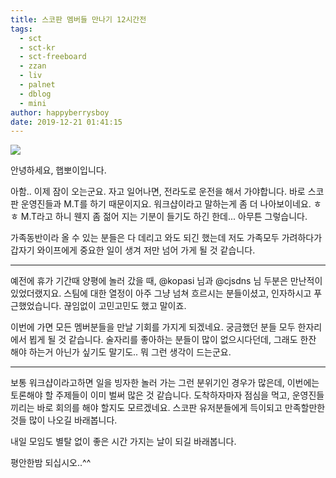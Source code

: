```yaml
---
title: 스코판 멤버들 만나기 12시간전
tags:
  - sct
  - sct-kr
  - sct-freeboard
  - zzan
  - liv
  - palnet
  - dblog
  - mini
author: happyberrysboy
date: 2019-12-21 01:41:15
---
```


![](https://steemitimages.com/0x0/https://cdn.steemitimages.com/DQmeVyCnkva2SjkjT5mk9XPo2BJzbK7szFE1pDqqAHrSBsC/WHALE_TITLE_COLORED_LOW.jpg)

안녕하세요, 햅뽀이입니다.

아함.. 이제 잠이 오는군요. 자고 일어나면, 전라도로 운전을 해서 가야합니다. 바로 스코판 운영진들과  M.T를 하기 때문이지요. 워크샵이라고 말하는게 좀 더 나아보이네요. ㅎㅎ M.T라고 하니 웬지 좀 젊어 지는 기분이 들기도 하긴 한데... 아무튼 그렇습니다. 

 가족동반이라 올 수 있는 분들은 다 데리고 와도 되긴 했는데 저도 가족모두 가려하다가 갑자기 와이프에게 중요한 일이 생겨 저만 넘어 가게 될 것 같습니다. 

___

예전에 휴가 기간때 양평에 놀러 갔을 때, @kopasi 님과 @cjsdns 님 두분은 만난적이 있었더랬지요. 스팀에 대한 열정이 아주 그냥 넘쳐 흐르시는 분들이셨고, 인자하시고 푸근했었습니다. 끊임없이 고민고민도 했고 말이죠.

이번에 가면 모든 멤버분들을 만날 기회를 가지게 되겠네요. 궁금했던 분들 모두 한자리에서 뵙게 될 것 같습니다. 술자리를 좋아하는 분들이 많이 없으시다던데, 그래도 한잔 해야 하는거 아닌가 싶기도 말기도.. 뭐 그런 생각이 드는군요. 

___

보통 워크샵이라고하면 일을 빙자한 놀러 가는 그런 분위기인 경우가 많은데, 이번에는 토론해야 할 주제들이 이미 벌써 많은 것 같습니다. 도착하자마자 점심을 먹고, 운영진들 끼리는 바로 회의를 해야 할지도 모르겠네요. 스코판 유저분들에게 득이되고 만족할만한 것들 많이 나오길 바래봅니다.

내일 모임도 별탈 없이 좋은 시간 가지는 날이 되길 바래봅니다.

평안한밤 되십시오..^^